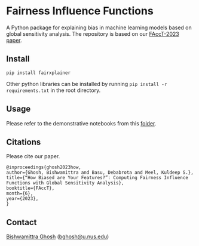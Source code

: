 # Fairness Influence Functions
A Python package for explaining bias in machine learning models based on global sensitivity analysis. The repository is based on our [FAccT-2023 paper](https://arxiv.org/pdf/2206.00667.pdf).

## Install
`pip install fairxplainer`

Other python libraries can be installed by running `pip install -r requirements.txt` in the root directory.

## Usage
Please refer to the demonstrative notebooks from this [folder](doc/).

## Citations
Please cite our paper.
```
@inproceedings{ghosh2023how,
author={Ghosh, Bishwamittra and Basu, Debabrota and Meel, Kuldeep S.},
title={“How Biased are Your Features?”: Computing Fairness Influence Functions with Global Sensitivity Analysis},
booktitle={FAccT},
month={6},
year={2023},
}
```

## Contact
[Bishwamittra Ghosh](https://bishwamittra.github.io/) (bghosh@u.nus.edu)
